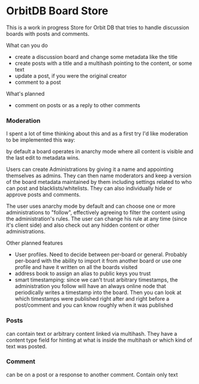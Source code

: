 # OrbitDB Board Store

This is a work in progress Store for Orbit DB that tries to handle discussion boards
with posts and comments.

What can you do

- create a discussion board and change some metadata like the title
- create posts with a title and a multihash pointing to the content, or some text
- update a post, if you were the original creator
- comment to a post

What's planned

- comment on posts or as a reply to other comments

### Moderation

I spent a lot of time thinking about this and as a first try I'd like
moderation to be implemented this way:

by default a board operates in anarchy mode where all content is visible
and the last edit to metadata wins.

Users can create Administrations by giving it a name and appointing
themselves as admins. They can then name moderators and keep a version
of the board metadata maintained by them including settings related to
who can post and blacklists/whitelists. They can also individually
hide or approve posts and comments.

The user uses anarchy mode by default and can choose one or more
administrations to "follow", effectively agreeing to filter the
content using the administration's rules. The user can change his
rule at any time (since it's client side) and also check out any
hidden content or other administrations.

Other planned features

- User profiles. Need to decide between per-board or general. Probably per-board
with the ability to import it from another board or use one profile and have it
written on all the boards visited
- address book to assign an alias to public keys you trust
- smart timestamping: since we can't trust arbitrary timestamps, the administration
you follow will have an always online node that periodically writes a timestamp
into the board. Then you can look at which timestamps were published right after
and right before a post/comment and you can know roughly when it was published

### Posts

can contain text or arbitrary content linked via multihash. They have a content type
field for hinting at what is inside the multihash or which kind of text was posted.

### Comment

can be on a post or a response to another comment. Contain only text